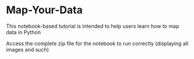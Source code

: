 # Map-Your-Data
This notebook-based tutorial is intended to help users learn how to map data in Python

Access the complete zip file for the notebook to run correctly (displaying all images and such)
